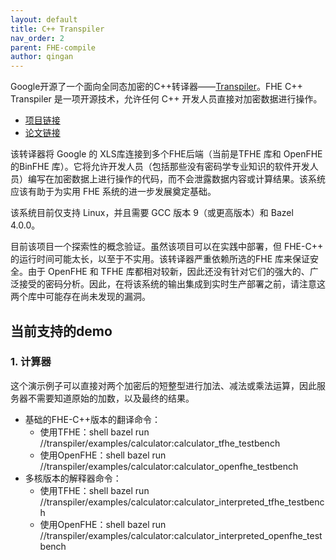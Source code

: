 ```yaml
---
layout: default
title: C++ Transpiler
nav_order: 2
parent: FHE-compile
author: qingan
---
```


Google开源了一个面向全同态加密的C++转译器——[Transpiler](https://github.com/google/fully-homomorphic-encryption/tree/main/transpiler)。FHE C++ Transpiler 是一项开源技术，允许任何 C++ 开发人员直接对加密数据进行操作。
- [项目链接](https://github.com/google/fully-homomorphic-encryption/tree/main/transpiler)
- [论文链接](https://arxiv.org/abs/2106.07893)

该转译器将 Google 的 XLS库连接到多个FHE后端（当前是TFHE 库和 OpenFHE的BinFHE 库）。它将允许开发人员（包括那些没有密码学专业知识的软件开发人员）编写在加密数据上进行操作的代码，而不会泄露数据内容或计算结果。该系统应该有助于为实用 FHE 系统的进一步发展奠定基础。

该系统目前仅支持 Linux，并且需要 GCC 版本 9（或更高版本）和 Bazel 4.0.0。

目前该项目一个探索性的概念验证。虽然该项目可以在实践中部署，但 FHE-C++ 的运行时间可能太长，以至于不实用。该转译器严重依赖所选的FHE 库来保证安全。由于 OpenFHE 和 TFHE 库都相对较新，因此还没有针对它们的强大的、广泛接受的密码分析。因此，在将该系统的输出集成到实时生产部署之前，请注意这两个库中可能存在尚未发现的漏洞。

## 当前支持的demo
### 1. 计算器
这个演示例子可以直接对两个加密后的短整型进行加法、减法或乘法运算，因此服务器不需要知道原始的加数，以及最终的结果。
- 基础的FHE-C++版本的翻译命令：
    - 使用TFHE：shell bazel run //transpiler/examples/calculator:calculator_tfhe_testbench
    - 使用OpenFHE：shell bazel run //transpiler/examples/calculator:calculator_openfhe_testbench
- 多核版本的解释器命令：
    - 使用TFHE：shell bazel run //transpiler/examples/calculator:calculator_interpreted_tfhe_testbench
    - 使用OpenFHE：shell bazel run //transpiler/examples/calculator:calculator_interpreted_openfhe_testbench

